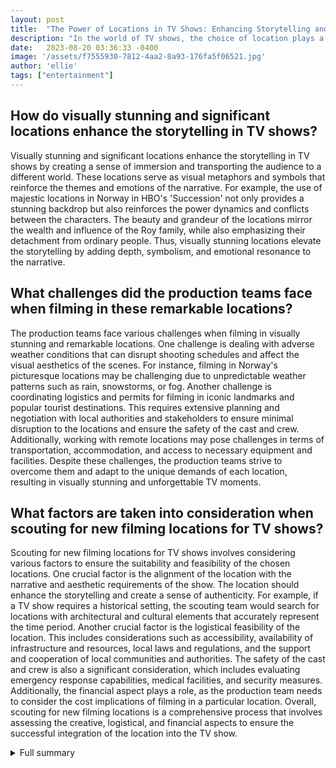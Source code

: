 ```yaml
---
layout: post
title:  "The Power of Locations in TV Shows: Enhancing Storytelling and Captivating Audiences"
description: "In the world of TV shows, the choice of location plays a crucial role in creating memorable experiences. From breathtaking landscapes to iconic landmarks, the right setting can transform a series into something truly extraordinary. Join us as we explore the diverse and fascinating locations used in popular TV shows, shedding light on the challenges faced during filming and the impactful role these locations play in captivating audiences."
date:   2023-08-20 03:36:33 -0400
image: '/assets/f7555930-7812-4aa2-8a93-176fa5f06521.jpg'
author: 'ellie'
tags: ["entertainment"]
---
```


## How do visually stunning and significant locations enhance the storytelling in TV shows?
Visually stunning and significant locations enhance the storytelling in TV shows by creating a sense of immersion and transporting the audience to a different world. These locations serve as visual metaphors and symbols that reinforce the themes and emotions of the narrative. For example, the use of majestic locations in Norway in HBO's 'Succession' not only provides a stunning backdrop but also reinforces the power dynamics and conflicts between the characters. The beauty and grandeur of the locations mirror the wealth and influence of the Roy family, while also emphasizing their detachment from ordinary people. Thus, visually stunning locations elevate the storytelling by adding depth, symbolism, and emotional resonance to the narrative.

## What challenges did the production teams face when filming in these remarkable locations?
The production teams face various challenges when filming in visually stunning and remarkable locations. One challenge is dealing with adverse weather conditions that can disrupt shooting schedules and affect the visual aesthetics of the scenes. For instance, filming in Norway's picturesque locations may be challenging due to unpredictable weather patterns such as rain, snowstorms, or fog. Another challenge is coordinating logistics and permits for filming in iconic landmarks and popular tourist destinations. This requires extensive planning and negotiation with local authorities and stakeholders to ensure minimal disruption to the locations and ensure the safety of the cast and crew. Additionally, working with remote locations may pose challenges in terms of transportation, accommodation, and access to necessary equipment and facilities. Despite these challenges, the production teams strive to overcome them and adapt to the unique demands of each location, resulting in visually stunning and unforgettable TV moments.

## What factors are taken into consideration when scouting for new filming locations for TV shows?
Scouting for new filming locations for TV shows involves considering various factors to ensure the suitability and feasibility of the chosen locations. One crucial factor is the alignment of the location with the narrative and aesthetic requirements of the show. The location should enhance the storytelling and create a sense of authenticity. For example, if a TV show requires a historical setting, the scouting team would search for locations with architectural and cultural elements that accurately represent the time period. Another crucial factor is the logistical feasibility of the location. This includes considerations such as accessibility, availability of infrastructure and resources, local laws and regulations, and the support and cooperation of local communities and authorities. The safety of the cast and crew is also a significant consideration, which includes evaluating emergency response capabilities, medical facilities, and security measures. Additionally, the financial aspect plays a role, as the production team needs to consider the cost implications of filming in a particular location. Overall, scouting for new filming locations is a comprehensive process that involves assessing the creative, logistical, and financial aspects to ensure the successful integration of the location into the TV show.

<details>
  <summary>Full summary</summary>
When it comes to creating a memorable TV show, the setting plays a vital role in enhancing the storytelling and captivating the audience. From picturesque landscapes to iconic landmarks, the selection of the right location can make a series truly extraordinary. Let's dive into some visually stunning and significant locations used in popular TV shows, highlighting the challenges faced during the filming process.<br><br>In Apple TV+'s 'Shrinking,' the Altadena Craftsman serves as the home of grieving therapist Jimmy. The California prisons, including the California Correctional Institution in Tehachapi and the Stark Youth Training Facility in Chino, become the backdrop for HBO's 'Barry.' FX's 'The Old Man' features the downtown L.A. high rise where covert-agent-on-the-lam Dan Chase lives. The majestic locations in Norway set the stage for the confab between the Roy siblings and Swedish tech mogul Lukas Matsson in the final season of HBO's 'Succession.'<br><br>One of the most impressive location recreations took place for Hulu's 'Welcome to Chippendales.' The series showcases a re-creation of 1970s/80s Los Angeles and features a gaudy mansion close to the soundstages in Chatsworth. Scenes set in London, Switzerland, and India were shot in or around Los Angeles, including the rooftop restaurant at the Beverly Hilton Hotel transformed back in time for a tense dinner.<br><br>These remarkable settings were not without challenges. Filming often faced adverse weather conditions and unexpected location changes. However, the resilience of the production teams shone through, resulting in visually stunning and unforgettable TV moments.<br><br>Moving on to some extra sources, the TV show 'Ted Lasso' takes viewers to The Crown and Anchor pub in London's Richmond borough. The Belnord apartment building in New York City becomes a focal point in 'Only Murders in the Building.' 'Stranger Things' features Building A on Emory University's Briarcliff Campus, while 'The White Lotus' showcases the Four Seasons Resort Maui at Wailea in Hawaii. The Bell Works office complex in New Jersey sets the stage for the TV show 'Severance,' and the Westview Abbey mausoleum in Atlanta plays a part in 'Ozark.'<br><br>But it's not just fictional TV shows that utilize captivating locations. The hit reality show 'Alone' takes contestants to wild and remote filming locations that truly test their limits. From the farthest reaches of Northern Canada to the southernmost point of South America, contenders face mental and physical challenges in their quest to emerge victorious. Previous seasons were filmed in various locations in Canada, as well as Patagonia, Argentina, and Northern Mongolia. The scouting process for new locations is meticulous, with factors such as remoteness, emergency unit response, natural resources, and local laws taken into consideration.<br><br>Lastly, let's not forget the significant role Memphis has played in the world of TV shows. NBC's 'Bluff City Law' showcases the vibrant city, with prominent local attractions and historic sites taking center stage. The National Civil Rights Museum at the Lorraine Motel, Clayborn Temple, and I Am A Man Plaza are highlighted, along with scenes filmed at Sun Studio. The series also captures the essence of Memphis' civil rights history and iconic landmarks, including the Big River Crossing and the Hernando de Soto Bridge. The downtown Memphis skyline, along with vantage points at Beale Street Landing, River Garden, Mud Island River Park, riverboat cruises, and hotel rooftops, offers a breathtaking backdrop for this captivating series.<br><br>In conclusion, the selection of visually stunning locations adds depth and excitement to our favorite TV shows. Whether it's through fictional or real-life settings, these locations become characters in their own right, shaping the narratives and enhancing our viewing experience. The challenges faced during the filming process only add to the allure and appreciation of the remarkable work put into creating these long-reach and exciting stories.
</details>
